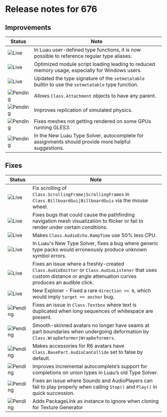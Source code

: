 # Release notes for 676

## Improvements

| Status | Note |
|--------|------|
| ![Live](https://img.shields.io/badge/Live-009E57?style=flat)  | In Luau user-defined type functions, it is now possible to reference regular type aliases. |
| ![Live](https://img.shields.io/badge/Live-009E57?style=flat)  | Optimized module script loading leading to reduced memory usage, especially for Windows users. |
| ![Live](https://img.shields.io/badge/Live-009E57?style=flat)  | Updated the type signature of the `setmetatable` builtin to use the `setmetatable` type function. |
| ![Pending](https://img.shields.io/badge/Pending-DEA517?style=flat)  | Allows `Class.Attachment` objects to have any parent. |
| ![Pending](https://img.shields.io/badge/Pending-DEA517?style=flat)  | Improves replication of simulated physics. |
| ![Pending](https://img.shields.io/badge/Pending-DEA517?style=flat)  | Fixes meshes not getting rendered on some GPUs running GLES3. |
| ![Pending](https://img.shields.io/badge/Pending-DEA517?style=flat)  | In the New Luau Type Solver, autocomplete for assignments should provide more helpful suggestions.  |
## Fixes

| Status | Note |
|--------|------|
| ![Live](https://img.shields.io/badge/Live-009E57?style=flat)  | Fix scrolling of `Class.ScrollingFrame\|ScrollingFrames` in `Class.BillboardGui\|BillboardGuis` via the mouse wheel. |
| ![Live](https://img.shields.io/badge/Live-009E57?style=flat)  | Fixes bugs that could cause the pathfinding navigation mesh visualization to flicker or fail to render under certain conditions. |
| ![Live](https://img.shields.io/badge/Live-009E57?style=flat)  | Makes `Class.AudioEcho.RampTime` use 50% less CPU. |
| ![Live](https://img.shields.io/badge/Live-009E57?style=flat)  | In Luau's New Type Solver, fixes a bug where generic type packs would erroneously produce unknown symbol errors. |
| ![Live](https://img.shields.io/badge/Live-009E57?style=flat)  | Fixes an issue where a freshly-created `Class.AudioEmitter` or `Class.AudioListener` that uses custom distance or angle attenuation curves produces an audible click. |
| ![Live](https://img.shields.io/badge/Live-009E57?style=flat)  | New Explorer - Fixed a rare `direction == 0`, which would imply `target == anchor` bug. |
| ![Pending](https://img.shields.io/badge/Pending-DEA517?style=flat)  | Fixes an issue in `Class.Textbox` where text is duplicated when long sequences of whitespace are present. |
| ![Pending](https://img.shields.io/badge/Pending-DEA517?style=flat)  | Smooth-skinned avatars no longer have seams at part boundaries when undergoing deformation by `Class.WrapDeformer\|WrapDeformers`. |
| ![Pending](https://img.shields.io/badge/Pending-DEA517?style=flat)  | Makes accessories for R6 avatars have `Class.BasePart.AudioCanCollide` set to false by default. |
| ![Pending](https://img.shields.io/badge/Pending-DEA517?style=flat)  | Improves incremental autocomplete’s support for completions on union types in Luau’s old Type Solver. |
| ![Pending](https://img.shields.io/badge/Pending-DEA517?style=flat)  | Fixes an issue where Sounds and AudioPlayers can fail to play properly when calling `Stop()` and `Play()` in quick succession. |
| ![Pending](https://img.shields.io/badge/Pending-DEA517?style=flat)  | Adds PackageLink as instance to ignore when cloning for Texture Generator |
